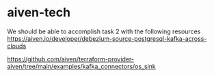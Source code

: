 # aiven-tech

We should be able to accomplish task 2 with the following resources
https://aiven.io/developer/debezium-source-postgresql-kafka-across-clouds

https://github.com/aiven/terraform-provider-aiven/tree/main/examples/kafka_connectors/os_sink


